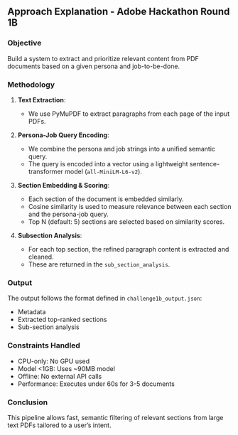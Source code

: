 ## Approach Explanation - Adobe Hackathon Round 1B

### Objective
Build a system to extract and prioritize relevant content from PDF documents based on a given persona and job-to-be-done.

### Methodology
1. **Text Extraction**:
   - We use PyMuPDF to extract paragraphs from each page of the input PDFs.

2. **Persona-Job Query Encoding**:
   - We combine the persona and job strings into a unified semantic query.
   - The query is encoded into a vector using a lightweight sentence-transformer model (`all-MiniLM-L6-v2`).

3. **Section Embedding & Scoring**:
   - Each section of the document is embedded similarly.
   - Cosine similarity is used to measure relevance between each section and the persona-job query.
   - Top N (default: 5) sections are selected based on similarity scores.

4. **Subsection Analysis**:
   - For each top section, the refined paragraph content is extracted and cleaned.
   - These are returned in the `sub_section_analysis`.

### Output
The output follows the format defined in `challenge1b_output.json`:
- Metadata
- Extracted top-ranked sections
- Sub-section analysis

### Constraints Handled
- CPU-only: No GPU used
- Model <1GB: Uses ~90MB model
- Offline: No external API calls
- Performance: Executes under 60s for 3-5 documents

### Conclusion
This pipeline allows fast, semantic filtering of relevant sections from large text PDFs tailored to a user’s intent.